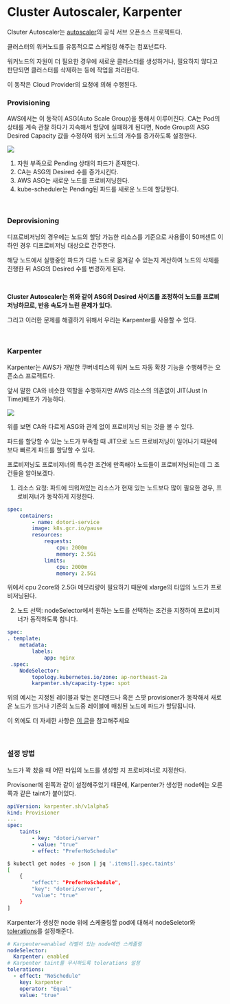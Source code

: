 # Cluster Autoscaler, Karpenter

Clsuter Autoscaler는 [autoscaler](https://github.com/kubernetes/autoscaler)의 공식 서브 오픈소스 프로젝트다.

클러스터의 워커노드를 유동적으로 스케일링 해주는 컴포넌트다.

워커노드의 자원이 더 필요한 경우에 새로운 클러스터를 생성하거나, 필요하지 않다고 판단되면 클러스터를 삭제하는 등에 작업을 처리한다.

이 동작은 Cloud Provider의 요청에 의해 수행된다.

### Provisioning

AWS에서는 이 동작이 ASG(Auto Scale Group)을 통해서 이루어진다. CA는 Pod의 상태를 계속 관찰 하다가 지속해서 할당에 실패하게 된다면, Node Group의 ASG Desired Capacity 값을 수정하여 워커 노드의 개수를 증가하도록 설정한다.

![](https://miro.medium.com/v2/resize:fit:1400/format:webp/1*xlvrYe_cv7ZXcscCvP5XEw.png)

1. 자원 부족으로 Pending 상태의 파드가 존재한다.
2. CA는 ASG의 Desired 수를 증가시킨다.
3. AWS ASG는 새로운 노드를 프로비저닝한다.
4. kube-scheduler는 Pending된 파드를 새로운 노드에 할당한다.

<br>

### Deprovisioning

디프로비저닝의 경우에는 노드의 할당 가능한 리소스를 기준으로 사용률이 50퍼센트 이하인 경우 디프로비저닝 대상으로 간주한다.

해당 노드에서 실행중인 파드가 다른 노드로 옮겨갈 수 있는지 계산하여 노드의 삭제를 진행한 뒤 ASG의 Desired 수를 변경하게 된다.

<br>

**Cluster Autoscaler는 위와 같이 ASG의 Desired 사이즈를 조정하여 노드를 프로비저닝하므로, 반응 속도가 느린 문제가 있다.**

그리고 이러한 문제를 해결하기 위해서 우리는 Karpenter를 사용할 수 있다.

<br>

### Karpenter

Karpenter는 AWS가 개발한 쿠버네티스의 워커 노드 자동 확장 기능을 수행해주는 오픈소스 프로젝트다.

앞서 말한 CA와 비슷한 역할을 수행하지만 AWS 리소스의 의존없이 JIT(Just In Time)배포가 가능하다.

![](https://miro.medium.com/v2/resize:fit:1400/format:webp/1*h_Rnwm0cJ--zeujr9aNQ_g.png)

위를 보면 CA와 다르게 ASG와 관계 없이 프로비저닝 되는 것을 볼 수 있다.

파드를 할당할 수 있는 노드가 부족할 때 JIT으로 노드 프로비저닝이 일어나기 때문에 보다 빠르게 파드를 할당할 수 있다.

프로비저닝도 프로비저너의 특수한 조건에 만족해야 노드들이 프로비저닝되는데 그 조건들을 알아보겠다.

1. 리소스 요청: 파드에 띄워져있는 리소스가 현재 있는 노드보다 많이 필요한 경우, 프로비저너가 동작하게 지정한다.
```yaml
spec:  
	containers:  
		- name: dotori-service
		image: k8s.gcr.io/pause  
		resources:  
			requests:  
				cpu: 2000m  
				memory: 2.5Gi  
			limits:  
				cpu: 2000m  
				memory: 2.5Gi
```

위에서 cpu 2core와 2.5Gi 메모리량이 필요하기 때문에 xlarge의 타입의 노드가 프로비저닝된다.

2. 노드 선택: nodeSelector에서 원하는 노드를 선택하는 조건을 지정하여 프로비저너가 동작하도록 합니다.

```yaml
spec:  
. template:  
	metadata:  
		labels:  
			app: nginx  
 .spec:  
	NodeSelector:  
		topology.kubernetes.io/zone: ap-northeast-2a  
		karpenter.sh/capacity-type: spot
```

위의 예시는 지정된 레이블과 맞는 온디멘드나 혹은 스팟 provisioner가 동작해서 새로운 노드가 뜨거나 기존의 노드중 레이블에 매칭된 노드에 파드가 할당됩니다.

이 외에도 더 자세한 사항은 [이 글](https://medium.com/uplusdevu/karpenter%EC%99%80-empty-pod%EC%9D%84-%ED%99%9C%EC%9A%A9%ED%95%9C-%EC%8A%A4%EC%BC%80%EC%9D%BC%EB%A7%81-1-775737f265b3)을 참고해주세요

<br>

### 설정 방법

노드가 꽉 찼을 때 어떤 타입의 노드를 생성할 지 프로비저너로 지정한다.

Provisoner에 왼쪽과 같이 설정해주었기 때문에, Karpenter가 생성한 node에는 오른쪽과 같은 taint가 붙어있다.

```yaml
apiVersion: karpenter.sh/v1alpha5 
kind: Provisioner 
... 
spec: 
	taints: 
		- key: "dotori/server" 
		- value: "true" 
		- effect: "PreferNoSchedule"
```

```bash
$ kubectl get nodes -o json | jq '.items[].spec.taints' 
[ 
	{ 
		"effect": "PreferNoSchedule",
		"key": "dotori/server",
		"value": "true" 
	} 
]
```

Karpenter가 생성한 node 위에 스케줄링할 pod에 대해서 nodeSeletor와 [tolerations](https://karpenter.sh/docs/concepts/scheduling/#taints-and-tolerations)를 설정해준다.

```yaml
# Karpenter=enabled 라벨이 있는 node에만 스케줄링
nodeSelector:
  Karpenter: enabled
# Karpenter taint를 무시하도록 tolerations 설정
tolerations:
  - effect: "NoSchedule" 
    key: karpenter
    operator: "Equal"
    value: "true"
```


